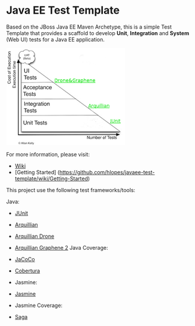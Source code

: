 # Java EE Test Template

Based on the JBoss Java EE Maven Archetype, this is a simple Test Template that provides a scaffold to develop **Unit**, **Integration** and **System** (Web UI) tests for a Java EE application.

![Testing triangle](TestingTrianglePished.png)

For more information, please visit:

* [Wiki](https://github.com/hlopes/javaee-test-template/wiki)
* [Getting Started] (https://github.com/hlopes/javaee-test-template/wiki/Getting-Started)

This project use the following test frameworks/tools:

Java: 
* [JUnit](http://junit.org/)
* [Arquillian](http://arquillian.org/)
* [Arquillian Drone](https://docs.jboss.org/author/display/ARQ/Drone)
* [Arquillian Graphene 2](https://docs.jboss.org/author/display/ARQGRA2/Home)
Java Coverage: 
* [JaCoCo](http://www.eclemma.org/jacoco/)
* [Cobertura](http://cobertura.sourceforge.net/)

* Jasmine: 
* [Jasmine](http://pivotal.github.io/jasmine/)
* Jasmine Coverage: 
* [Saga](http://timurstrekalov.github.io/saga/)
